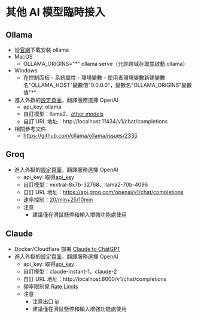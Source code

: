 # 其他 AI 模型臨時接入

## Ollama

- 從[官網](https://ollama.com/)下載安裝 ollama
- MacOS
  - OLLAMA_ORIGINS="\*" ollama serve（允許跨域存取並啟動 ollama）
- Windows
  - 在控制面板 - 系統屬性 - 環境變數 - 使用者環境變數新建變數名"OLLAMA_HOST"變數值"0.0.0.0"，變數名"OLLAMA_ORIGINS"變數值"\*"
- 進入外掛的[設定頁面](https://dash.immersivetranslate.com/#general)，翻譯服務選擇 OpenAI
  - api_key: ollama
  - 自訂模型：llama2、[other models](https://ollama.com/library)
  - 自訂 URL 地址：http://localhost:11434/v1/chat/completions
- 相關參考文件
  - https://github.com/ollama/ollama/issues/2335

## Groq

- 進入外掛的[設定頁面](https://dash.immersivetranslate.com/#general)，翻譯服務選擇 OpenAI
  - api_key: 取得[api_key](https://console.groq.com/keys)
  - 自訂模型：mixtral-8x7b-32768、llama2-70b-4096
  - 自訂 URL 地址：https://api.groq.com/openai/v1/chat/completions
  - 速率控制：[20/min+25/10min](https://console.groq.com/docs/rate-limits)
  - 注意
    - 建議僅在滑鼠懸停和輸入增強功能處使用

## Claude

- Docker/Cloudflare 部署 [Claude to ChatGPT](https://github.com/jtsang4/claude-to-chatgpt)
- 進入外掛的[設定頁面](https://dash.immersivetranslate.com/#general)，翻譯服務選擇 OpenAI
  - api_key: 取得[api_key](https://www.nightfall.ai/ai-security-101/anthropic-claude-api-key)
  - 自訂模型：claude-instant-1、claude-2
  - 自訂 URL 地址：http://localhost:8000/v1/chat/completions
  - 頻率限制見 [Rate Limits](https://docs.anthropic.com/claude/reference/rate-limits)
  - 注意
    - 注意出口 ip
    - 建議僅在滑鼠懸停和輸入增強功能處使用
